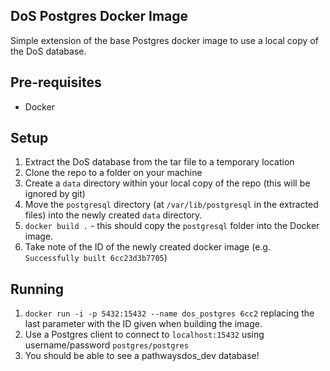 DoS Postgres Docker Image
-------------------------

Simple extension of the base Postgres docker image to use a local copy of the DoS database.

## Pre-requisites
* Docker

## Setup
1. Extract the DoS database from the tar file to a temporary location
2. Clone the repo to a folder on your machine
3. Create a `data` directory within your local copy of the repo (this will be ignored by git)
4. Move the `postgresql` directory (at `/var/lib/postgresql` in the extracted files) into the newly created `data` directory.
5. `docker build .` - this should copy the `postgresql` folder into the Docker image. 
6. Take note of the ID of the newly created docker image (e.g. `Successfully built 6cc23d3b7705`)

## Running
1. `docker run -i -p 5432:15432 --name dos_postgres 6cc2` replacing the last parameter with the ID given when building the image.
2. Use a Postgres client to connect to `localhost:15432` using username/password `postgres/postgres`
3. You should be able to see a pathwaysdos_dev database!